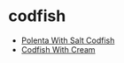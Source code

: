 # codfish

 * [Polenta With Salt Codfish](../index/p/polenta-with-salt-codfish-20051.json)
 * [Codfish With Cream](../index/c/codfish-with-cream.json)
